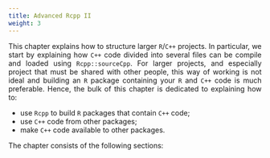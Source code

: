 ```yaml
---
title: Advanced Rcpp II
weight: 3
---
```


<style>
body {
text-align: justify}
</style>

This chapter explains how to structure larger `R`/`C++` projects. In particular, we start by explaining how `C++` code divided into several files can be compile and loaded using `Rcpp::sourceCpp`. For larger projects, and especially project that must be shared with other people, this way of working is not ideal and building an `R` package containing your `R` and `C++` code is much preferable. Hence, the bulk of this chapter is dedicated to explaining how to: 

   - use `Rcpp` to build `R` packages that contain `C++` code;
   - use `C++` code from other packages;
   - make `C++` code available to other packages.

The chapter consists of the following sections:

